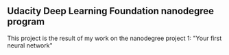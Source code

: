 ## Udacity Deep Learning Foundation nanodegree program
This project is the result of my work on the nanodegree project 1: "Your first neural network"